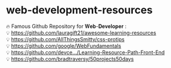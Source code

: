 # web-development-resources

🔥 Famous Github Repository for 𝐖𝐞𝐛-𝐃𝐞𝐯𝐞𝐥𝐨𝐩𝐞𝐫 : </br>
💡 https://github.com/lauragift21/awesome-learning-resources </br>
💡 https://github.com/AllThingsSmitty/css-protips </br>
💡 https://github.com/google/WebFundamentals </br>
💡 https://github.com/devce.../Learning-Resource-Path-Front-End </br>
💡 https://github.com/bradtraversy/50projects50days</br>
